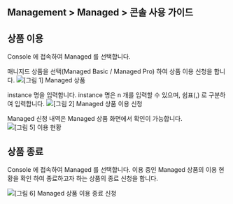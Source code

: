 ## Management > Managed > 콘솔 사용 가이드

## 상품 이용 
Console 에 접속하여 Managed 를 선택합니다. 

매니지드 상품을 선택(Managed Basic / Managed Pro) 하여 상품 이용 신청을 합니다. 
![[그림 1] Managed 상품](http://static.toastoven.net/prod_managed/managed_1.jpg)

instance 명을 입력합니다. 
instance 명은 n 개를 입력할 수 있으며, 쉼표(,) 로 구분하여 입력합니다. 
![[그림 2] Managed 상품 이용 신청](http://static.toastoven.net/prod_managed/managed_2.jpg)


Managed 신청 내역은 Managed 상품 화면에서 확인이 가능합니다. 
![[그림 5] 이용 현황](http://static.toastoven.net/prod_managed/managed_5.jpg)

## 상품 종료 
Console 에 접속하여 Managed 를 선택합니다.
이용 중인 Managed 상품의 이용 현황을 확인 하여 종료하고자 하는 상품의 종료 신청을 합니다. 

![[그림 6] Managed 상품 이용 종료 신청](http://static.toastoven.net/prod_managed/managed_6.jpg)
